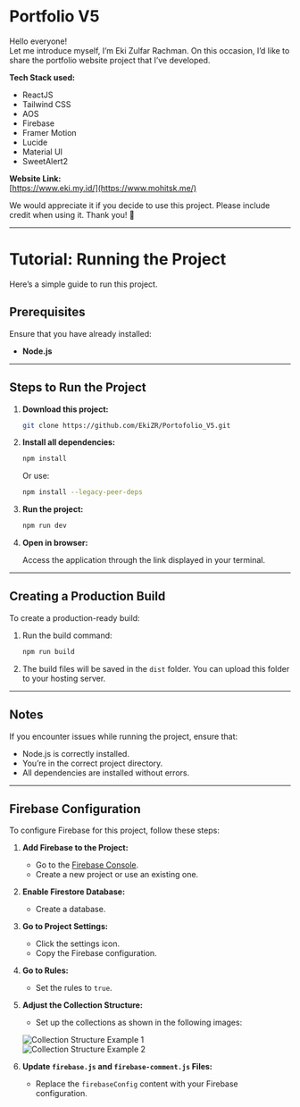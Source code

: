 # Portfolio V5  
Hello everyone!  
Let me introduce myself, I’m Eki Zulfar Rachman. On this occasion, I’d like to share the portfolio website project that I’ve developed.  

**Tech Stack used:**  
- ReactJS  
- Tailwind CSS  
- AOS  
- Firebase  
- Framer Motion  
- Lucide  
- Material UI  
- SweetAlert2  

**Website Link:**  
[https://www.eki.my.id/](https://www.mohitsk.me/)  

We would appreciate it if you decide to use this project. Please include credit when using it. Thank you! 🙏  

---

# Tutorial: Running the Project  

Here’s a simple guide to run this project.  

## Prerequisites  

Ensure that you have already installed:  
- **Node.js**  

---

## Steps to Run the Project  

1. **Download this project:**  

   ```bash  
   git clone https://github.com/EkiZR/Portofolio_V5.git  
   ```  

2. **Install all dependencies:**  

   ```bash  
   npm install  
   ```  
   Or use:  

   ```bash  
   npm install --legacy-peer-deps  
   ```  

3. **Run the project:**  

   ```bash  
   npm run dev  
   ```  

4. **Open in browser:**  

   Access the application through the link displayed in your terminal.  

---

## Creating a Production Build  

To create a production-ready build:  

1. Run the build command:  

   ```bash  
   npm run build  
   ```  

2. The build files will be saved in the `dist` folder. You can upload this folder to your hosting server.  

---

## Notes  

If you encounter issues while running the project, ensure that:  
- Node.js is correctly installed.  
- You’re in the correct project directory.  
- All dependencies are installed without errors.  

---

## Firebase Configuration  

To configure Firebase for this project, follow these steps:  

1. **Add Firebase to the Project:**  
   - Go to the [Firebase Console](https://console.firebase.google.com/).  
   - Create a new project or use an existing one.  

2. **Enable Firestore Database:**  
   - Create a database.  

3. **Go to Project Settings:**  
   - Click the settings icon.  
   - Copy the Firebase configuration.  

4. **Go to Rules:**  
   - Set the rules to `true`.  

5. **Adjust the Collection Structure:**  
   - Set up the collections as shown in the following images:  

   ![Collection Structure Example 1](https://github.com/user-attachments/assets/38580122-08a4-4499-a8fd-0f253652a239)  
   ![Collection Structure Example 2](https://github.com/user-attachments/assets/d563d7ad-f1ab-46ff-8185-640dcebd0363)  

6. **Update `firebase.js` and `firebase-comment.js` Files:**  
   - Replace the `firebaseConfig` content with your Firebase configuration.  

